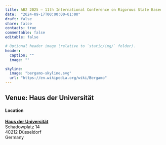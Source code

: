 ```yaml
---
title: ABZ 2025 – 11th International Conference on Rigorous State Based Methods
date:  "2024-09-17T00:00:00+01:00"
draft: false
share: false
contacts: true
commentable: false
editable: false

# Optional header image (relative to `static/img/` folder).
header:
  caption: ""
  image: ""

skyline: 
  image: "bergamo-skyline.svg"
  url: "https://en.wikipedia.org/wiki/Bergamo"
---
```


## Venue: Haus der Universität

#### Location
[**Haus der Universität**](https://https://www.hdu.hhu.de) <br>
Schadowplatz 14<br>
40212 Düsseldorf  <br>
Germany <br>

